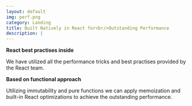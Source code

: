 ```yaml
---
layout: default
img: perf.png
category: Landing
title: Built Natively in React for<br/>Outstanding Performance
description: |
---
```


**React best practises inside**

We have utilized all the performance tricks and best practises provided by the React team.

**Based on functional approach**

Utilizing immutability and pure functions we can apply memoization and built-in React
optimizations to achieve the outstanding performance.